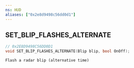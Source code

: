 ```yaml
---
ns: HUD
aliases: ["0x2e8d9498c56dd0d1"]
---
```

## SET_BLIP_FLASHES_ALTERNATE

```c
// 0x2E8D9498C56DD0D1
void SET_BLIP_FLASHES_ALTERNATE(Blip blip, bool OnOff);
```

```
Flash a radar blip (alternative time)
```
